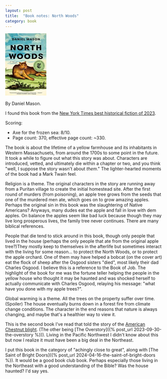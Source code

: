 ```yaml
---
layout: post
title:  "Book notes: North Woods"
category: book
---
```


![Book cover](/assets/north-woods.jpg)

By Daniel Mason.

I found this book from the [New York Times best historical fiction of 2023](https://www.nytimes.com/2023/12/05/books/review/best-historical-fiction-books-2023.html).

Scoring:
* Axe for the frozen sea: 8/10.
* Page count: 370, effective page count: ~330.

The book is about the lifetime of a yellow farmhouse and its inhabitants in Western Massachusets, from around the 1700s to some point in the future. It took a while to figure out what this story was about. Characters are introduced, vetted, and ultimately die within a chapter or two, and you think "well, I suppose the story wasn't about *them*." The lighter-hearted moments of the book had a Mark Twain feel.

Religion is a theme. The original characters in the story are running away from a Puritan village to create the initial homestead site. After the first round of murders (from poisoning), an apple tree grows from the seeds that one of the murdered men ate, which goes on to grow amazing apples. Perhaps the original sin in this book was the slaughtering of Native Americans? Anyways, many dudes eat the apple and fall in love with dem apples. On balance the apples seem like bad luck because though they may live long prosperous lives, the family tree never continues. There are many biblical references.

People that die tend to stick around in this book, though only people that lived in the house (perhaps the only people that ate from the original apple tree?)They mostly keep to themselves in the afterlife but sometimes interact with the living for some reason... to protect the North Woods, or to protect the apple orchard. One of them may have helped a bobcat (on the cover art) eat the flock of sheep after the Osgood sisters "died", most likely their dad Charles Osgood. I believe this is a reference to the Book of Job. The highlight of the book for me was the fortune teller helping the people in the yellow house who thought it may be haunted and was shocked herself to actually communicate with Charles Osgood, relaying his message: "what have you done with my apple trees?".

Global warming is a theme. All the trees on the property suffer over time. (Spoiler) The house eventually burns down in a forest fire from climate change conditions. The character in the end reasons that nature is always changing, and maybe that's a healthier way to view it.

This is the second book I've read that told the story of the [American Chestnut blight](https://en.wikipedia.org/wiki/Chestnut_blight). (The other being [The Overstory]({% post_url 2023-09-30-the-overstory %})). Living in the Pacific Northwest I didn't know about this but now I realize it must have been a big deal in the Northeast.

I put this book in the category of "achingly close to great", along with [The Saint of Bright Doors]({% post_url 2024-04-16-the-saint-of-bright-doors %}). It would be a good book club book. Perhaps especially those living in the Northeast with a good understanding of the Bible? Was the house haunted? I'd say yes.
